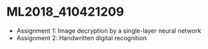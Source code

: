 # ML2018_410421209

- Assignment 1: Image decryption by a single-layer neural network
- Assignment 2: Handwritten digital recognition